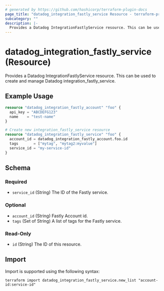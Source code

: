 ```yaml
---
# generated by https://github.com/hashicorp/terraform-plugin-docs
page_title: "datadog_integration_fastly_service Resource - terraform-provider-datadog"
subcategory: ""
description: |-
  Provides a Datadog IntegrationFastlyService resource. This can be used to create and manage Datadog integration_fastly_service.
---
```


# datadog_integration_fastly_service (Resource)

Provides a Datadog IntegrationFastlyService resource. This can be used to create and manage Datadog integration_fastly_service.

## Example Usage

```terraform
resource "datadog_integration_fastly_account" "foo" {
  api_key = "ABCDEFG123"
  name    = "test-name"
}

# Create new integration_fastly_service resource
resource "datadog_integration_fastly_service" "foo" {
  account_id = datadog_integration_fastly_account.foo.id
  tags       = ["mytag", "mytag2:myvalue"]
  service_id = "my-service-id"
}
```

<!-- schema generated by tfplugindocs -->
## Schema

### Required

- `service_id` (String) The ID of the Fastly service.

### Optional

- `account_id` (String) Fastly Account id.
- `tags` (Set of String) A list of tags for the Fastly service.

### Read-Only

- `id` (String) The ID of this resource.

## Import

Import is supported using the following syntax:

```shell
terraform import datadog_integration_fastly_service.new_list "account-id:service-id"
```
